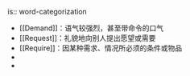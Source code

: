 is:: word-categorization

- [[Demand]]：语气较强烈，甚至带命令的口气
- [[Request]]：礼貌地向别人提出愿望或需要
- [[Require]]：因某种需求、情况所必须的条件或物品
-
-